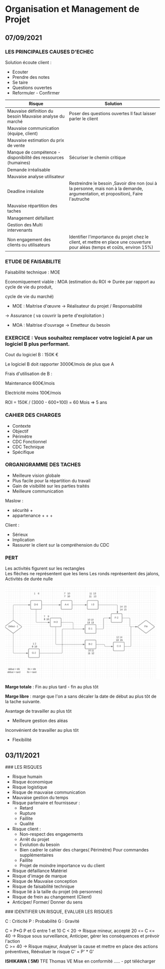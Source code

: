 # Organisation et Management de Projet

## 07/09/2021 

### LES PRINCIPALES CAUSES D'ECHEC 

Solution écoute client :  
- Ecouter 
- Prendre des notes 
- Se taire 
- Questions ouvertes 
- Reformuler - Confirmer 

| Risque | Solution |
| ------------- | ------------- |
| Mauvaise définition du besoin Mauvaise analyse du marché | Poser des questions ouvertes Il faut laisser parler le client |
| Mauvaise communication (équipe, client)   | |
| Mauvaise estimation du prix de vente   | |
| Manque de compétence - disponibilité des ressources (humaines)   |Sécuriser le chemin critique |
| Demande irréalisable  ||
| Mauvaise analyse utilisateur  ||
| Deadline irréaliste  | Restreindre le besoin ,Savoir dire non (oui à la personne, mais non à la demande, argumentation, et proposition), Faire l'autruche  |
Mauvaise répartition des taches ||
| Management défaillant ||
| Gestion des Multi intervenants || 
| Non engagement des clients ou utilisateurs | Identifier l'importance du projet chez le client, et mettre en place une couverture pour aléas (temps et coûts, environ 15%) | 
 

### ETUDE DE FAISABILITE 

Faisabilité technique  : MOE 

Economiquement viable : MOA (estimation du ROI => Durée par rapport au cycle de vie du produit,  

cycle de vie du marché) 

- MOE : Maitrise d'œuvre -> Réalisateur du projet / Responsabilité 

 -> Assurance ( va couvrir la perte d'exploitation )  

- MOA : Maitrise d'ouvrage -> Emetteur du besoin 

 

### EXERCICE : Vous souhaitez remplacer votre logiciel A par un logiciel B plus performant. 

Cout du logiciel B : 150K € 

Le logiciel B doit rapporter 3000€/mois de plus que A 

Frais d'utilisation de B :  

Maintenance 600€/mois 

Electricité moins 100€/mois 


ROI = 150K / (3000 - 600+100) = 60 Mois => 5 ans 

### CAHIER DES CHARGES 
- Contexte  
- Objectif
- Périmètre  
- CDC Fonctionnel 
- CDC Technique 
- Spécifique 


### ORGANIGRAMME DES TACHES  

- Meilleure vision globale  
- Plus facile pour la répartition du travail  
- Gain de visibilité sur les parties traités 
- Meilleure communication  

Maslow :  
- sécurité +  
- appartenance + + +  

Client :  

- Sérieux 
- Implication  
- Rassurer le client sur la compréhension du CDC 

### PERT 

Les activités figurent sur les rectangles  
Les flèches ne représentent que les liens 
Les ronds représentent des jalons, Activités de durée nulle 

![pert](../.././attachments/pert.png)

__Marge totale__ : Fin au plus tard - fin au plus tôt 

__Marge libre__ : marge que l'on a sans décaler la date de début au plus tôt de la tache suivante.  

 
Avantage de travailler au plus tôt 

- Meilleure gestion des aléas 

Inconvénient de travailler au plus tôt  

- Flexibilité 

## 03/11/2021 

### LES RISQUES  

- Risque humain 
- Risque économique 
- Risque logistique 
- Risque de mauvaise communication  
- Mauvaise gestion du temps 
- Risque partenaire et fournisseur :  
  * Retard 
  * Rupture  
  * Faillite 
  * Qualité 
- Risque client :  
  * Non-respect des engagements  
  * Arrêt du projet  
  * Evolution du besoin 
  * Bien cadrer le cahier des charges( Périmètre) Pour commandes supplémentaires 
  * Faillite 
  * Projet de moindre importance vu du client 
- Risque défaillance Matériel 
- Risque d'image de marque 
- Risque de Mauvaise conception  
- Risque de faisabilité technique 
- Risque lié à la taille du projet (nb personnes) 
- Risque de frein au changement (Client) 
- Anticiper/ Former/ Donner du sens 

### IDENTIFIER UN RISQUE, EVALUER LES RISQUES 

C : Criticité 
P : Probabilité 
G : Gravité  

C = P*G 
P et G entre 1 et 10 
C < 20 -> Risque mineur, accepté 
20 <= C <= 40 -> Risque sous surveillance, Anticiper, gérer les conséquences et prévoir l'action  
C >= 40 -> Risque majeur, Analyser la cause et mettre en place des actions préventives, Réévaluer le risque 
C' = P' * G' 

__ISHIKAWA ( 5M)__ 
TFE Thomas VE Mise en conformité ….. - ppt télécharger



 
